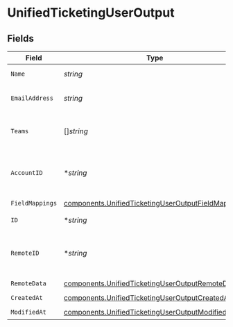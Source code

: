 # UnifiedTicketingUserOutput


## Fields

| Field                                                                                                                    | Type                                                                                                                     | Required                                                                                                                 | Description                                                                                                              |
| ------------------------------------------------------------------------------------------------------------------------ | ------------------------------------------------------------------------------------------------------------------------ | ------------------------------------------------------------------------------------------------------------------------ | ------------------------------------------------------------------------------------------------------------------------ |
| `Name`                                                                                                                   | *string*                                                                                                                 | :heavy_check_mark:                                                                                                       | The name of the user                                                                                                     |
| `EmailAddress`                                                                                                           | *string*                                                                                                                 | :heavy_check_mark:                                                                                                       | The email address of the user                                                                                            |
| `Teams`                                                                                                                  | []*string*                                                                                                               | :heavy_minus_sign:                                                                                                       | The teams whose the user is part of                                                                                      |
| `AccountID`                                                                                                              | **string*                                                                                                                | :heavy_minus_sign:                                                                                                       | The account or organization the user is part of                                                                          |
| `FieldMappings`                                                                                                          | [components.UnifiedTicketingUserOutputFieldMappings](../../models/components/unifiedticketinguseroutputfieldmappings.md) | :heavy_check_mark:                                                                                                       | N/A                                                                                                                      |
| `ID`                                                                                                                     | **string*                                                                                                                | :heavy_minus_sign:                                                                                                       | The UUID of the user                                                                                                     |
| `RemoteID`                                                                                                               | **string*                                                                                                                | :heavy_minus_sign:                                                                                                       | The id of the user in the context of the 3rd Party                                                                       |
| `RemoteData`                                                                                                             | [components.UnifiedTicketingUserOutputRemoteData](../../models/components/unifiedticketinguseroutputremotedata.md)       | :heavy_check_mark:                                                                                                       | N/A                                                                                                                      |
| `CreatedAt`                                                                                                              | [components.UnifiedTicketingUserOutputCreatedAt](../../models/components/unifiedticketinguseroutputcreatedat.md)         | :heavy_check_mark:                                                                                                       | N/A                                                                                                                      |
| `ModifiedAt`                                                                                                             | [components.UnifiedTicketingUserOutputModifiedAt](../../models/components/unifiedticketinguseroutputmodifiedat.md)       | :heavy_check_mark:                                                                                                       | N/A                                                                                                                      |